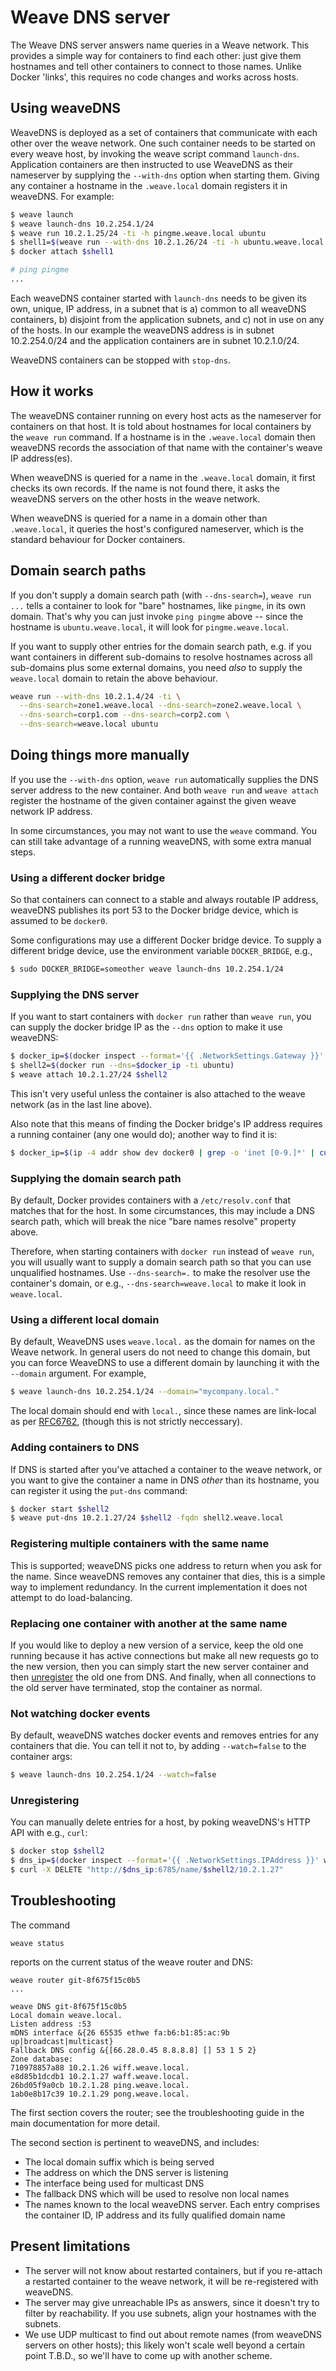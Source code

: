 # Weave DNS server

The Weave DNS server answers name queries in a Weave network. This
provides a simple way for containers to find each other: just give
them hostnames and tell other containers to connect to those names.
Unlike Docker 'links', this requires no code changes and works across
hosts.

## Using weaveDNS

WeaveDNS is deployed as a set of containers that communicate with each
other over the weave network. One such container needs to be started
on every weave host, by invoking the weave script command
`launch-dns`. Application containers are then instructed to use
WeaveDNS as their nameserver by supplying the `--with-dns` option when
starting them. Giving any container a hostname in the `.weave.local`
domain registers it in weaveDNS.  For example:

```bash
$ weave launch
$ weave launch-dns 10.2.254.1/24
$ weave run 10.2.1.25/24 -ti -h pingme.weave.local ubuntu
$ shell1=$(weave run --with-dns 10.2.1.26/24 -ti -h ubuntu.weave.local ubuntu)
$ docker attach $shell1

# ping pingme
...
```

Each weaveDNS container started with `launch-dns` needs to be given
its own, unique, IP address, in a subnet that is a) common to all
weaveDNS containers, b) disjoint from the application subnets, and c)
not in use on any of the hosts. In our example the weaveDNS address is
in subnet 10.2.254.0/24 and the application containers are in
subnet 10.2.1.0/24.

WeaveDNS containers can be stopped with `stop-dns`.

## How it works

The weaveDNS container running on every host acts as the nameserver
for containers on that host. It is told about hostnames for local
containers by the `weave run` command. If a hostname is in the
`.weave.local` domain then weaveDNS records the association of that
name with the container's weave IP address(es).

When weaveDNS is queried for a name in the `.weave.local` domain, it
first checks its own records. If the name is not found there, it asks
the weaveDNS servers on the other hosts in the weave network.

When weaveDNS is queried for a name in a domain other than
`.weave.local`, it queries the host's configured nameserver,
which is the standard behaviour for Docker containers.

## Domain search paths

If you don't supply a domain search path (with `--dns-search=`),
`weave run ...` tells a container to look for "bare" hostnames, like
`pingme`, in its own domain. That's why you can just invoke `ping
pingme` above -- since the hostname is `ubuntu.weave.local`, it will
look for `pingme.weave.local`.

If you want to supply other entries for the domain search path,
e.g. if you want containers in different sub-domains to resolve
hostnames across all sub-domains plus some external domains, you need
*also* to supply the `weave.local` domain to retain the above
behaviour.

```bash
weave run --with-dns 10.2.1.4/24 -ti \
  --dns-search=zone1.weave.local --dns-search=zone2.weave.local \
  --dns-search=corp1.com --dns-search=corp2.com \
  --dns-search=weave.local ubuntu
```

## Doing things more manually

If you use the `--with-dns` option, `weave run` automatically supplies
the DNS server address to the new container. And both `weave run` and
`weave attach` register the hostname of the given container against
the given weave network IP address.

In some circumstances, you may not want to use the `weave`
command. You can still take advantage of a running weaveDNS, with some
extra manual steps.

### Using a different docker bridge

So that containers can connect to a stable and always routable IP
address, weaveDNS publishes its port 53 to the Docker bridge device,
which is assumed to be `docker0`.

Some configurations may use a different Docker bridge device. To
supply a different bridge device, use the environment variable
`DOCKER_BRIDGE`, e.g.,

```bash
$ sudo DOCKER_BRIDGE=someother weave launch-dns 10.2.254.1/24
```

### Supplying the DNS server

If you want to start containers with `docker run` rather than `weave
run`, you can supply the docker bridge IP as the `--dns` option to
make it use weaveDNS:

```bash
$ docker_ip=$(docker inspect --format='{{ .NetworkSettings.Gateway }}' weavedns)
$ shell2=$(docker run --dns=$docker_ip -ti ubuntu)
$ weave attach 10.2.1.27/24 $shell2
```

This isn't very useful unless the container is also attached to the
weave network (as in the last line above).

Also note that this means of finding the Docker bridge's IP address
requires a running container (any one would do); another way to find
it is:

```bash
$ docker_ip=$(ip -4 addr show dev docker0 | grep -o 'inet [0-9.]*' | cut -d ' ' -f 2)
```

### Supplying the domain search path

By default, Docker provides containers with a `/etc/resolv.conf` that
matches that for the host. In some circumstances, this may include a
DNS search path, which will break the nice "bare names resolve"
property above.

Therefore, when starting containers with `docker run` instead of
`weave run`, you will usually want to supply a domain search path so
that you can use unqualified hostnames. Use `--dns-search=.` to make
the resolver use the container's domain, or e.g.,
`--dns-search=weave.local` to make it look in `weave.local`.

### Using a different local domain

By default, WeaveDNS uses `weave.local.` as the domain for names on the
Weave network. In general users do not need to change this domain, but you
can force WeaveDNS to use a different domain by launching it
with the `--domain` argument. For example,

```bash
$ weave launch-dns 10.2.254.1/24 --domain="mycompany.local."
```

The local domain should end with `local.`, since these names are
link-local as per [RFC6762](https://tools.ietf.org/html/rfc6762),
(though this is not strictly neccessary).

### Adding containers to DNS

If DNS is started after you've attached a container to the weave
network, or you want to give the container a name in DNS *other* than
its hostname, you can register it using the `put-dns` command:

```bash
$ docker start $shell2
$ weave put-dns 10.2.1.27/24 $shell2 -fqdn shell2.weave.local
```

### Registering multiple containers with the same name

This is supported; weaveDNS picks one address to return when you ask
for the name. Since weaveDNS removes any container that dies, this is
a simple way to implement redundancy.  In the current implementation
it does not attempt to do load-balancing.

### Replacing one container with another at the same name

If you would like to deploy a new version of a service, keep the old one running because it has active connections but make all new requests go to the new version, then you can simply start the new server container and then [unregister](https://github.com/weaveworks/weave/tree/master/weavedns#unregistering) the old one from DNS. And finally, when all connections to the old server have terminated, stop the container as normal.

### Not watching docker events

By default, weaveDNS watches docker events and removes entries for any
containers that die. You can tell it not to, by adding `--watch=false`
to the container args:

```bash
$ weave launch-dns 10.2.254.1/24 --watch=false
```

### Unregistering

You can manually delete entries for a host, by poking weaveDNS's HTTP
API with e.g., `curl`:

```bash
$ docker stop $shell2
$ dns_ip=$(docker inspect --format='{{ .NetworkSettings.IPAddress }}' weavedns)
$ curl -X DELETE "http://$dns_ip:6785/name/$shell2/10.2.1.27"
```

## Troubleshooting

The command

    weave status

reports on the current status of the weave router and DNS:

````
weave router git-8f675f15c0b5
...

weave DNS git-8f675f15c0b5
Local domain weave.local.
Listen address :53
mDNS interface &{26 65535 ethwe fa:b6:b1:85:ac:9b up|broadcast|multicast}
Fallback DNS config &{[66.28.0.45 8.8.8.8] [] 53 1 5 2}
Zone database:
710978857a88 10.2.1.26 wiff.weave.local.
e8d85b1dcdb1 10.2.1.27 waff.weave.local.
26bd05f9a0cb 10.2.1.28 ping.weave.local.
1ab0e8b17c39 10.2.1.29 pong.weave.local.
````

The first section covers the router; see the troubleshooting guide in
the main documentation for more detail.

The second section is pertinent to weaveDNS, and includes:

* The local domain suffix which is being served
* The address on which the DNS server is listening
* The interface being used for multicast DNS
* The fallback DNS which will be used to resolve non local names
* The names known to the local weaveDNS server. Each entry comprises the container ID, IP address and its fully qualified domain name

## Present limitations

 * The server will not know about restarted containers, but if you
   re-attach a restarted container to the weave network, it will be
   re-registered with weaveDNS.
 * The server may give unreachable IPs as answers, since it doesn't
   try to filter by reachability. If you use subnets, align your
   hostnames with the subnets.
 * We use UDP multicast to find out about remote names (from weaveDNS
   servers on other hosts); this likely won't scale well beyond a
   certain point T.B.D., so we'll have to come up with another scheme.
